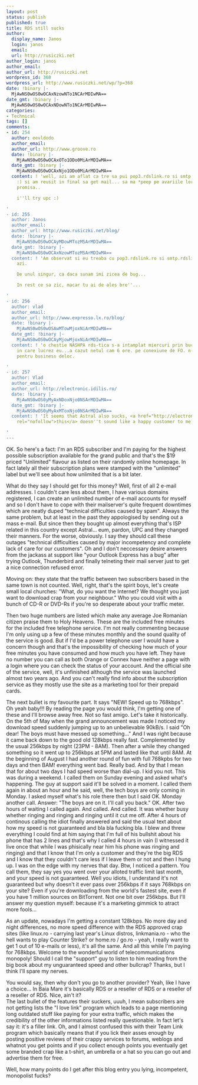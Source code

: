 ```yaml
---
layout: post
status: publish
published: true
title: RDS still sucks
author:
  display_name: Janos
  login: janos
  email: 
  url: http://rusiczki.net
author_login: janos
author_email: 
author_url: http://rusiczki.net
wordpress_id: 368
wordpress_url: http://www.rusiczki.net/wp/?p=368
date: !binary |-
  MjAwNS0wOS0wOCAxNzowNTo1NCArMDIwMA==
date_gmt: !binary |-
  MjAwNS0wOS0wOCAxNDowNTo1NCArMDIwMA==
categories:
- Technical
tags: []
comments:
- id: 254
  author: eevldodo
  author_email: 
  author_url: http://www.groove.ro
  date: !binary |-
    MjAwNS0wOS0wOCAxOTo1ODo0MiArMDIwMA==
  date_gmt: !binary |-
    MjAwNS0wOS0wOCAxNjo1ODo0MiArMDIwMA==
  content: ! 'well, azi am aflat ca tre sa pui pop3.rdslink.ro si smtp.. ca e o avarie
    :) si am reusit in final sa get mail... sa ma *peep pe avariile lor si pe banda
    promisa..

    i''ll try upc :)

'
- id: 255
  author: Janos
  author_email: 
  author_url: http://www.rusiczki.net/blog/
  date: !binary |-
    MjAwNS0wOS0wOCAyMDowMTozMSArMDIwMA==
  date_gmt: !binary |-
    MjAwNS0wOS0wOCAxNzowMTozMSArMDIwMA==
  content: ! 'Am observat si eu treaba cu pop3.rdslink.ro si smtp.rdslink.ro. Chiar
    azi.

    De unul singur, ca daca sunam imi zicea de bug...

    In rest ce sa zic, macar tu ai de ales bre''...

'
- id: 256
  author: vlad
  author_email: 
  author_url: http://www.expresso.lx.ro/blog/
  date: !binary |-
    MjAwNS0wOS0wOSAwMTowMjoxNiArMDIwMA==
  date_gmt: !binary |-
    MjAwNS0wOS0wOCAyMjowMjoxNiArMDIwMA==
  content: ! 'o chestie NASHPA rds-tica s-a intamplat miercuri prin bucuresti in zona
    in care lucrez eu...a cazut netul cam 6 ore. pe conexiune de FO. n-a fost bine
    pentru business deloc.

'
- id: 257
  author: Vlad
  author_email: 
  author_url: http://electronic.idilis.ro/
  date: !binary |-
    MjAwNS0wOS0yMyAxNDoxNjo0NSArMDIwMA==
  date_gmt: !binary |-
    MjAwNS0wOS0yMyAxMToxNjo0NSArMDIwMA==
  content: ! 'It seems that Astral also sucks, <a href="http://electronic.idilis.ro/media/astral.mp3"
    rel="nofollow">this</a> doesn''t sound like a happy customer to me.

'
---
```

<p>OK. So here's a fact: I'm an RDS subscriber and I'm paying for the highest possible subscription available for the grand public and that's the $19 priced "Unlimited" flavour as listed on their randomly online homepage. In fact lately all their subscription plans were stamped with the "unlimited" label but we'll see about how unlimited that is a bit later.</p>
<p>What do they say I should get for this money? Well, first of all 2 e-mail addresses. I couldn't care less about them, I have various domains registered, I can create an unlimited number of e-mail accounts for myself and so I don't have to cope with their mailserver's quite frequent downtimes which are neatly duped "technical difficulties caused by spam". Always the same problem, but at least in the past they appologised by sending out a mass e-mail. But since then they bought up almost everything that's ISP related in this country except Astral... eum, pardon, UPC and they changed their manners. For the worse, obviously. I say they should call these outages "technical difficulties caused by major incompetency and complete lack of care for our customers". Oh and I don't neccessary desire answers from the jackass at support like "your Outlook Express has a bug" after trying Outlook, Thunderbird and finally telneting their mail server just to get a nice connection refused error.</p>
<p>Moving on: they state that the traffic between two subscribers based in the same town is not counted. Well, right, that's the spirit boys, let's create small local churches: "What, do you want the Internet? We thought you just want to download crap from your neighbour." Who you could visit with a bunch of CD-R or DVD-Rs if you're so desperate about your traffic meter.</p>
<p>Then two huge numbers are listed which make any average Joe Romanian citizen praise them to Holy Heavens. These are the included free minutes for the included free telephone service. I'm not really commenting because I'm only using up a few of these minutes monthly and the sound quality of the service is good. But if I'd be a power telephone user I would have a concern though and that's the impossibility of checking how much of your free minutes you have consumed and how much you have left. They have no number you can call as both Orange or Connex have neither a page with a login where you can check the status of your account. And the official site of the service, well, it's unfinished although the service was launched almost two years ago. And you can't really find info about the subscription service as they mostly use the site as a marketing tool for their prepaid cards.</p>
<p>The next bullet is my favourite part. It says "NEW! Speed up to 768kbps". Oh yeah baby!!! By reading the page you would think, I'm getting one of these and I'll browse away free. Not so fast amigo. Let's take it historically. On the 5th of May when the grand announcement was made I noticed my download speed suddenly jumping up to an unbelievable 90kB/s. I said "Oh dear! The boys must have messed up something..." And I was right because it came back down to the good old 128kbps really fast. Complemented by the usual 256kbps by night (23PM - 8AM). Then after a while they changed something so it went up to 256kbps at 5PM and lasted like that until 8AM. At the beginning of August I had another round of fun with full 768kpbs for two days and then BAM! everything went bad. Really bad. And by that I mean that for about two days I had speed worse than dial-up. I kid you not. This was during a weekend. I called them on Sunday evening and asked what's happening. The guy at support said it'll be solved in a moment. I called them again in about an hour and he said, well, the tech boys are only coming in Monday. I asked myself what's his role there then but I said OK. Monday another call. Answer: "The boys are on it. I'll call you back." OK. After two hours of waiting I called again. And called. And called. It was whether busy whether ringing and ringing and ringing until it cut me off. After 4 hours of continous calling the idiot finally answered and said the usual text about how my speed is not guaranteed and bla bla fucking bla. I blew and threw everything I could find at him saying that I'm full of his bullshit about his phone that has 2 lines and that's why I called 4 hours in vain (I witnessed it live once that while I was phisically near him his phone was ringing and ringing) and that I know that I'm only a customer and they're the big RDS and I know that they couldn't care less if I leave them or not and then I hung up. I was on the edge with my nerves that day. Btw, I noticed a pattern. You call them, they say yes you went over your alloted traffic limit last month, and your speed is not guaranteed. Well you idiots, I understand it's not guaranteed but why doesn't it ever pass over 256kbps if it says 768kbps on your site? Even if you're downloading from the world's fastest site, even if you have 1 million sources on BitTorrent. Not one bit over 256kbps. But I'll answer my question myself: because it's a marketing gimmick to atract more fools...</p>
<p>As an update, nowadays I'm getting a constant 128kbps. No more day and night differences, no more speed difference with the RDS approved crap sites (like linux.ro - carrying last year's Linux distros, linkmania.ro - who the hell wants to play Counter Strike? or home.ro / go.ro - yeah, I really want to get 1 out of 10 e-mails or less), it's all the same. And all this while I'm paying for 768kbps. Welcome to the wonderful world of telecommunications monopoly! Should I call the "support" guy to listen to him reading from the big book about my unguaranteed speed and other bullcrap? Thanks, but I think I'll spare my nerves.</p>
<p>You would say, then why don't you go to another provider? Yeah, like I have a choice... In Baia Mare it's basically RDS or a reseller of RDS or a reseller of a reseller of RDS. Nice, ain't it?<br />
The last bullet of the features their suckers, uuuh, I mean subscribers are not getting lists the "I love link" program which leads to a page mentioning long outdated stuff like paying for your extra traffic, which makes the credibility of the other informations listed really questionable. In fact let's say it: it's a filler link. Oh, and I almost confused this with their Team Link program which basically means that if you lick their asses enough by posting positive reviews of their crappy services to forums, weblogs and whatnot you get points and if you collect enough points you eventually get some branded crap like a t-shirt, an umbrella or a hat so you can go out and advertise them for free.</p>
<p>Well, how many points do I get after this blog entry you lying, incompetent, monopolist fucks?</p>
